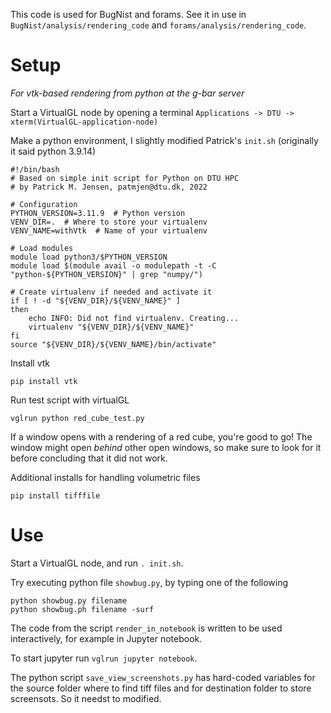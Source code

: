This code is used for BugNist and forams. See it in use in ``BugNist/analysis/rendering_code`` and ``forams/analysis/rendering_code``.

# Setup
*For vtk-based rendering from python  at the g-bar server*

Start a VirtualGL node by opening a terminal `Applications -> DTU -> xterm(VirtualGL-application-node)`

Make a python environment, I slightly modified  Patrick's `init.sh` (originally it said python 3.9.14)
```
#!/bin/bash
# Based on simple init script for Python on DTU HPC
# by Patrick M. Jensen, patmjen@dtu.dk, 2022

# Configuration
PYTHON_VERSION=3.11.9  # Python version
VENV_DIR=.  # Where to store your virtualenv
VENV_NAME=withVtk  # Name of your virtualenv

# Load modules
module load python3/$PYTHON_VERSION
module load $(module avail -o modulepath -t -C "python-${PYTHON_VERSION}" | grep "numpy/")

# Create virtualenv if needed and activate it
if [ ! -d "${VENV_DIR}/${VENV_NAME}" ]
then
    echo INFO: Did not find virtualenv. Creating...
    virtualenv "${VENV_DIR}/${VENV_NAME}"
fi
source "${VENV_DIR}/${VENV_NAME}/bin/activate"
```

Install vtk 
```
pip install vtk
```

Run test script with virtualGL
```
vglrun python red_cube_test.py
``` 
If a window opens with a rendering of a red cube, you're good to go! The window might open *behind* other open windows, so make sure to look for it before concluding that it did not work.

Additional installs for handling volumetric files  

```
pip install tifffile
```

# Use

Start a VirtualGL node, and run `. init.sh`.

Try executing python file `showbug.py`, by typing one of the following
```
python showbug.py filename
python showbug.ph filename -surf
```

The code from the script `render_in_notebook` is written to be used interactively, for example in Jupyter notebook.

To start jupyter run `vglrun jupyter notebook`.

The python script `save_view_screenshots.py` has hard-coded variables for the source folder where to find tiff files and for destination folder to store screensots. So it needst to modified.





